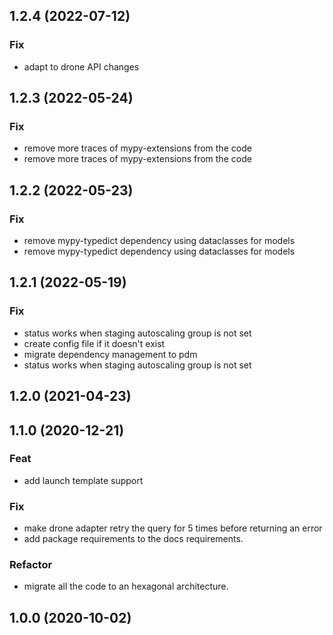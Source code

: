 ## 1.2.4 (2022-07-12)

### Fix

- adapt to drone API changes

## 1.2.3 (2022-05-24)

### Fix

- remove more traces of mypy-extensions from the code
- remove more traces of mypy-extensions from the code

## 1.2.2 (2022-05-23)

### Fix

- remove mypy-typedict dependency using dataclasses for models
- remove mypy-typedict dependency using dataclasses for models

## 1.2.1 (2022-05-19)

### Fix

- status works when staging autoscaling group is not set
- create config file if it doesn't exist
- migrate dependency management to pdm
- status works when staging autoscaling group is not set

## 1.2.0 (2021-04-23)

## 1.1.0 (2020-12-21)

### Feat

- add launch template support

### Fix

- make drone adapter retry the query for 5 times before returning an error
- add package requirements to the docs requirements.

### Refactor

- migrate all the code to an hexagonal architecture.

## 1.0.0 (2020-10-02)
